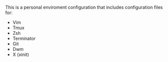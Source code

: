 This is a personal enviroment configuration that includes configuration files for:

- Vim
- Tmux
- Zsh
- Terminator
- Git
- Dwm
- X (xinit)
